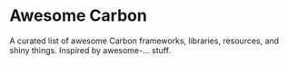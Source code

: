 # Awesome Carbon
A curated list of awesome Carbon frameworks, libraries, resources, and shiny things. Inspired by awesome-... stuff.
